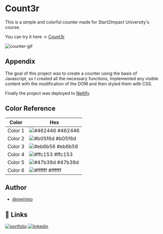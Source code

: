 # Count3r

This is a simple and colorful counter made for Start2Impact University's course.

You can try it here -> [Count3r](https://count3r.netlify.app/)

![counter-gif](https://user-images.githubusercontent.com/110642673/201925298-4ca3231e-ad1e-4e12-ae4a-41124713f7cc.gif)

## Appendix

The goal of this project was to create a counter using the basis of Javascript, so I created all the necessary functions, implemented any visible content with the modification of the DOM and then styled them with CSS.

Finally the project was deployed to [Netlify](https://www.netlify.com/)

## Color Reference

| Color   | Hex                                                        |
| ------- | ---------------------------------------------------------- |
| Color 1 | ![#462446](https://via.placeholder.com/10/462446?) #462446 |
| Color 2 | ![#b05f6d](https://via.placeholder.com/10/b05f6d) #b05f6d  |
| Color 3 | ![#eb6b56](https://via.placeholder.com/10/eb6b56) #eb6b56  |
| Color 4 | ![#ffc153](https://via.placeholder.com/10/ffc153) #ffc153  |
| Color 5 | ![#47b39d](https://via.placeholder.com/10/47b39d) #47b39d  |
| Color 6 | ![#ffffff](https://via.placeholder.com/10/ffffff) #ffffff  |

## Author

- [@mejrimo](https://github.com/mejrimo)

## 🔗 Links

[![portfolio](https://img.shields.io/badge/my_portfolio-000?style=for-the-badge&logo=ko-fi&logoColor=white)](https://mejrimo.github.io/)
[![linkedin](https://img.shields.io/badge/linkedin-0A66C2?style=for-the-badge&logo=linkedin&logoColor=white)](www.linkedin.com/in/mohamed-mejri-925157234)
